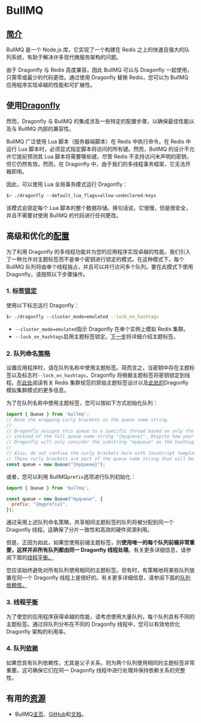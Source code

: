 # BullMQ
## [简介](https://www.dragonflydb.io/docs/integrations/bullmq#introduction "Direct link to Introduction")
BullMQ 是一个 Node.js 库，它实现了一个构建在 Redis 之上的快速且强大的队列系统，有助于解决许多现代微服务架构的问题。

由于 Dragonfly 与 Redis 高度兼容，因此 BullMQ 可以与 Dragonfly 一起使用，只需零或最少的代码更改。通过使用 Dragonfly 替换 Redis，您可以为 BullMQ 应用程序实现卓越的性能和可扩展性。

## 使用[Dragonfly](https://www.dragonflydb.io/docs/integrations/bullmq#running-bullmq-with-dragonfly "直接链接到使用 Dragonfly 运行 BullMQ")
然而，Dragonfly 与 BullMQ 的集成涉及一些特定的配置步骤，以确保最佳性能以及与 BullMQ 内部的兼容性。

BullMQ 广泛使用 Lua 脚本（服务器端脚本）在 Redis 中执行命令。在 Redis 中运行 Lua 脚本时，必须显式指定脚本将访问的所有键。然而，BullMQ 的设计不允许它提前预测其 Lua 脚本将需要哪些键。尽管 Redis 不支持访问未声明的密钥，但它仍然有效。然而，在 Dragonfly 中，由于我们的多线程事务框架，它无法开箱即用。

因此，可以使用 Lua 全局事务模式运行 Dragonfly：

```bash
$> ./dragonfly --default_lua_flags=allow-undeclared-keys
```
该模式会锁定每个 Lua 脚本的整个数据存储。换句话说，它很慢，但是很安全，并且不需要对使用 BullMQ 的代码进行任何更改。

## 高级和优化的[配置](https://www.dragonflydb.io/docs/integrations/bullmq#advanced--optimized-configurations "直接链接到高级和优化配置")
为了利用 Dragonfly 的多线程功能并为您的应用程序实现卓越的性能，我们引入了一种允许对主题标签而不是单个密钥进行锁定的模式。在这种模式下，每个 BullMQ 队列将由单个线程独占，并且可以并行访问多个队列。要在此模式下使用 Dragonfly，请按照以下步骤操作。

### 1\. 标签[锁定](https://www.dragonflydb.io/docs/integrations/bullmq#1-hashtag-locking "直接链接到 1. 标签锁定")
使用以下标志运行 Dragonfly：

```bash
$> ./dragonfly --cluster_mode=emulated --lock_on_hashtags
```
* `--cluster_mode=emulated`指示 Dragonfly 在单个实例上模拟 Redis 集群。
* `--lock_on_hashtags`启用主题标签锁定。[下一步](https://www.dragonflydb.io/docs/integrations/bullmq#2-queue-naming-strategies)将详细介绍主题标签。

### 2\. 队列命名[策略](https://www.dragonflydb.io/docs/integrations/bullmq#2-queue-naming-strategies "直接链接到 2. 队列命名策略")
设置应用程序时，请在队列名称中使用主题标签。简而言之，当密钥中存在主题标签以及标志时`--lock_on_hashtags`，Dragonfly 将根据主题标签将密钥锁定到线程。[在此处](https://redis.io/docs/reference/cluster-spec/#hash-tags)阅读有关 Redis 集群规范的原始主题标签设计以及[此处的](https://www.dragonflydb.io/docs/managing-dragonfly/cluster-mode)Dragonfly 模拟集群模式的更多信息。

为了在队列名称中使用主题标签，您可以按如下方式初始化队列：

```javascript
import { Queue } from 'bullmq';
// Note the wrapping curly brackets in the queue name string.
//
// Dragonfly assigns this queue to a specific thread based on only the substring "myqueue",
// instead of the full queue name string "{myqueue}". Despite how your queue name is formatted,
// Dragonfly will only consider the substring "myqueue" as the hashtag.
//
// Also, do not confuse the curly brackets here with JavaScript template literals.
// These curly brackets are part of the queue name string that will be used by Dragonfly.
const queue = new Queue("{myqueue}");
```
或者，您可以利用 BullMQ`prefix`选项进行队列初始化：

```javascript
import { Queue } from 'bullmq';

const queue = new Queue("myqueue", {
  prefix: "{myprefix}",
});
```
通过采用上述队列命名策略，共享相同主题标签的队列将被分配到同一个 Dragonfly 线程。这确保了分片一致性和高效的硬件资源利用。

但是，正因为如此，如果您使用前缀主题标签，则**使用唯一的每个队列前缀非常重要，这样并非所有队列都由同一 Dragonfly 线程处理**。有关更多详细信息，请参阅下面的[线程平衡。](https://www.dragonflydb.io/docs/integrations/bullmq#3-thread-balancing)

您应该始终避免对所有队列使用相同的主题标签。但有时，有策略地将某些队列放置在同一个 Dragonfly 线程上是很好的。有关更多详细信息，请参阅下面的[队列依赖性。](https://www.dragonflydb.io/docs/integrations/bullmq#4-queue-dependencies)

### 3\. 线程[平衡](https://www.dragonflydb.io/docs/integrations/bullmq#3-thread-balancing "直接链接到 3. 线程平衡")
为了使您的应用程序获得卓越的性能，请考虑使用大量队列，每个队列具有不同的主题标签。通过将队列分布在不同的 Dragonfly 线程中，您可以有效地优化 Dragonfly 架构的利用率。

### 4\. 队列[依赖](https://www.dragonflydb.io/docs/integrations/bullmq#4-queue-dependencies "直接链接到 4. 队列依赖项")
如果您具有队列依赖性，尤其是父子关系，则为两个队列使用相同的主题标签非常重要。这可确保它们在同一 Dragonfly 线程中进行处理并保持依赖关系的完整性。

## 有用的[资源](https://www.dragonflydb.io/docs/integrations/bullmq#useful-resources "直接链接到有用资源")
* BullMQ[主页](https://bullmq.io/)、[GitHub](https://github.com/taskforcesh/bullmq)和[文档](https://docs.bullmq.io/)。


